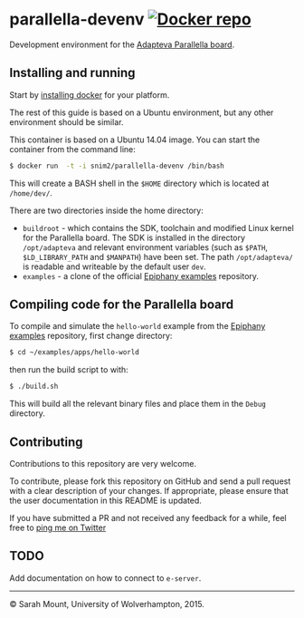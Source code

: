 parallella-devenv  [![Docker repo](http://img.shields.io/badge/docker-repo-blue.svg)](https://registry.hub.docker.com/u/snim2/parallella-devenv/)
=================

Development environment for the [Adapteva Parallella board](http://www.parallella.org/).


Installing and running
----------------------

Start by [installing docker](https://docs.docker.com/installation/#installation) for your platform.

The rest of this guide is based on a Ubuntu environment, but any other environment should be similar.

This container is based on a Ubuntu 14.04 image. You can start the container from the command line:

```bash
$ docker run  -t -i snim2/parallella-devenv /bin/bash
```

This will create a BASH shell in the `$HOME` directory which is located at `/home/dev/`.

There are two directories inside the home directory:

  * `buildroot` - which contains the SDK, toolchain and modified Linux kernel for the Parallella board. The SDK is installed in the directory `/opt/adapteva` and relevant environment variables (such as `$PATH`, `$LD_LIBRARY_PATH` and `$MANPATH`) have been set. The path `/opt/adapteva/` is readable and writeable by the default user `dev`.
  * `examples` - a clone of the official [Epiphany examples](https://github.com/adapteva/epiphany-examples) repository.


Compiling code for the Parallella board
------------------------------------------------------

To compile and simulate the `hello-world` example from the [Epiphany examples](https://github.com/adapteva/epiphany-examples) repository, first change directory:

```bash
$ cd ~/examples/apps/hello-world
```

then run the build script to with:

```bash
$ ./build.sh
```

This will build all the relevant binary files and place them in the `Debug` directory.


Contributing
------------

Contributions to this repository are very welcome.

To contribute, please fork this repository on GitHub and send a pull request with a clear description of your changes. If appropriate, please ensure that the user documentation in this README is updated.

If you have submitted a PR and not received any feedback for a while, feel free to [ping me on Twitter](http://twitter.com/snim2)


TODO
----

Add documentation on how to connect to `e-server`.


---------------------------------------

© Sarah Mount, University of Wolverhampton, 2015.

